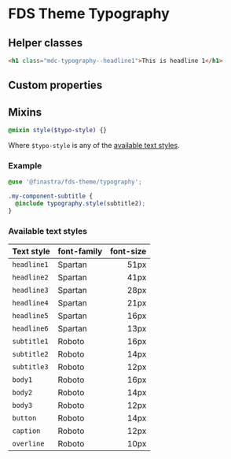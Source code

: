 # FDS Theme Typography

## Helper classes

```HTML
<h1 class="mdc-typography--headline1">This is headline 1</h1>
```

## Custom properties

## Mixins

```SCSS
@mixin style($typo-style) {}
```

Where `$typo-style` is any of the [available text styles](#available-text-styles).

### Example

```SCSS
@use '@finastra/fds-theme/typography';

.my-component-subtitle {
  @include typography.style(subtitle2);
}
```

### Available text styles

| Text style      | font-family     | font-size   |
| --------------- | --------------- | ----------: |
| `headline1`     | Spartan         | 51px
| `headline2`     | Spartan         | 41px
| `headline3`     | Spartan         | 28px
| `headline4`     | Spartan         | 21px
| `headline5`     | Spartan         | 16px
| `headline6`     | Spartan         | 13px
| `subtitle1`     | Roboto          | 16px
| `subtitle2`     | Roboto          | 14px
| `subtitle3`     | Roboto          | 12px
| `body1`         | Roboto          | 16px
| `body2`         | Roboto          | 14px
| `body3`         | Roboto          | 12px
| `button`        | Roboto          | 14px
| `caption`       | Roboto          | 12px
| `overline`      | Roboto          | 10px
